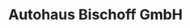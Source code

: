 ---
title: "Autohaus Bischoff GmbH"
url: /neumuenster/autohaus-bischoff-gmbh-boostedter-strasse/
shop: Autowerkstatt
---